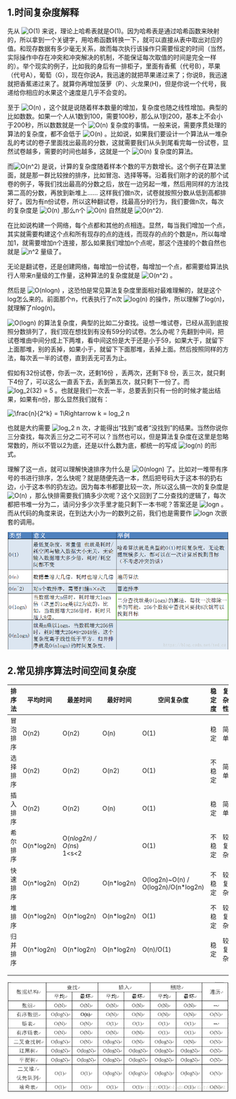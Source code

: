 ## 1.时间复杂度解释

先从 ![O(1)](https://www.zhihu.com/equation?tex=O%281%29) 来说，理论上哈希表就是O(1)。因为哈希表是通过哈希函数来映射的，所以拿到一个关键字，用哈希函数转换一下，就可以直接从表中取出对应的值。和现存数据有多少毫无关系，故而每次执行该操作只需要恒定的时间（当然，实际操作中存在冲突和冲突解决的机制，不能保证每次取值的时间是完全一样的）。举个现实的例子，比如我的身后有一排柜子，里面有香蕉（代号B），苹果（代号A），葡萄（G），现在你说A，我迅速的就把苹果递过来了；你说B，我迅速就把香蕉递过来了。就算你再增加菠萝（P）、火龙果(H)，但是你说一个代号，我递给你相应的水果这个速度是几乎不会变的。

至于 ![O(n)](https://www.zhihu.com/equation?tex=O%28n%29) ，这个就是说随着样本数量的增加，复杂度也随之线性增加。典型的比如数数。如果一个人从1数到100，需要100秒，那么从1到200，基本上不会小于200秒，所以数数就是一个 ![O(n)](https://www.zhihu.com/equation?tex=O%28n%29) 复杂度的事情。一般来说，需要序贯处理的算法的复杂度，都不会低于 ![O(n)](https://www.zhihu.com/equation?tex=O%28n%29) 。比如说，如果我们要设计一个算法从一堆杂乱的考试的卷子里面找出最高的分数，这就需要我们从头到尾看完每一份试卷，显然试卷越多，需要的时间也越多，这就是一个 ![O(n)](https://www.zhihu.com/equation?tex=O%28n%29) 复杂度的算法。

而![O(n^2)](https://www.zhihu.com/equation?tex=O%28n%5E2%29) 是说，计算的复杂度随着样本个数的平方数增长。这个例子在算法里面，就是那一群比较挫的排序，比如冒泡、选择等等。沿着我们刚才的说的那个试卷的例子，等我们找出最高的分数之后，放在一边另起一堆，然后用同样的方法找第二高的分数，再放到新堆上…… 这样我们做n次，试卷就按照分数从低到高都排好了。因为有n份试卷，所以这种翻试卷，找最高分的行为，我们要做n次，每次的复杂度是 ![O(n)](https://www.zhihu.com/equation?tex=O%28n%29) ,那么n个 ![O(n)](https://www.zhihu.com/equation?tex=O%28n%29) 自然就是 ![O(n^2).](https://www.zhihu.com/equation?tex=O%28n%5E2%29.)

在比如说构建一个网络，每个点都和其他的点相连。显然，每当我们增加一个点，其实就需要构建这个点和所有现存的点的连线，而现存的点的个数是n，所以每增加1，就需要增加n个连接，那么如果我们增加n个点呢，那这个连接的个数自然也就是 ![n^2](https://www.zhihu.com/equation?tex=n%5E2) 量级了。

无论是翻试卷，还是创建网络，每增加一份试卷，每增加一个点，都需要给算法执行人带来n量级的工作量，这种算法的复杂度就是 ![O(n^2)](https://www.zhihu.com/equation?tex=O%28n%5E2%29) 。

然后是 ![O(nlogn)](https://www.zhihu.com/equation?tex=O%28nlogn%29) ，这恐怕是常见算法复杂度里面相对最难理解的，就是这个log怎么来的。前面那个n，代表执行了n次 ![log(n)](https://www.zhihu.com/equation?tex=log%28n%29) 的操作，所以理解了log(n)，就理解了nlog(n)。

![O(logn)](https://www.zhihu.com/equation?tex=O%28logn%29) 的算法复杂度，典型的比如二分查找。设想一堆试卷，已经从高到底按照分数排列了，我们现在想找到有没有59分的试卷。怎么办呢？先翻到中间，把试卷堆由中间分成上下两堆，看中间这份是大于还是小于59，如果大于，就留下上面那堆，别的丢掉，如果小于，就留下下面那堆，丢掉上面。然后按照同样的方法，每次丢一半的试卷，直到丢无可丢为止。

假如有32份试卷，你丢一次，还剩16份 ，丢两次，还剩下8 份，丢三次，就只剩下4份了，可以这么一直丢下去，丢到第五次，就只剩下一份了。而 ![log_2(32) = 5](https://www.zhihu.com/equation?tex=log_2%2832%29+%3D+5) 。也就是我们一次丢一半，总要丢到只有一份的时候才能出结果，如果有n份，那么显然我们就有：

![\frac{n}{2^k} = 1\Rightarrow k = log_2 n](https://www.zhihu.com/equation?tex=%5Cfrac%7Bn%7D%7B2%5Ek%7D+%3D+1%5CRightarrow+k+%3D+log_2+n)

也就是大约需要 ![log_2 n](https://www.zhihu.com/equation?tex=log_2+n) 次，才能得出“找到”或者“没找到”的结果。当然你说你三分查找，每次丢三分之二可不可以？当然也可以，但是算法复杂度在这里是忽略常数的，所以不管以2为底，还是以什么数为底，都统一的写成 ![log(n)](https://www.zhihu.com/equation?tex=log%28n%29) 的形式。

理解了这一点，就可以理解快速排序为什么是 ![O(nlogn)](https://www.zhihu.com/equation?tex=O%28nlogn%29) 了。比如对一堆带有序号的书进行排序，怎么快呢？就是随便先选一本，然后把号码大于这本书的扔右边，小于这本书的扔左边。因为每本书都要比较一次，所以这么搞一次的复杂度是 ![O(n)](https://www.zhihu.com/equation?tex=O%28n%29) ，那么快排需要我们搞多少次呢？这个又回到了二分查找的逻辑了，每次都把书堆一分为二，请问分多少次手里才能只剩下一本书呢？答案还是 ![logn](https://www.zhihu.com/equation?tex=logn) 。而从代码的角度来说，在到达大小为一的数列之前，我们也是需要作 ![logn](https://www.zhihu.com/equation?tex=logn) 次嵌套的调用。

![](./pics/20180928135003419.png)

## 2.常见排序算法时间空间复杂度

| 排序法   | 平均时间   | 最差时间                  | 最好时间   | 空间复杂度                           | 稳定度 | 复杂性 |
| -------- | ---------- | ------------------------- | ---------- | ------------------------------------ | ------ | ------ |
| 冒泡排序 | O(n2)      | O(n2)                     | O(n)       | O(1)                                 | 稳定   | 简单   |
| 选择排序 | O(n2)      | O(n2)                     | O(n2)      | O(1)                                 | 不稳定 | 简单   |
| 插入排序 | O(n2)      | O(n2)                     | O(n)       | O(1)                                 | 稳定   | 简单   |
| 希尔排序 | O(n*log2n) | O(n*log2n) / O(n*s) 1<s<2 |            | O(1)                                 | 不稳定 | 较复杂 |
| 快速排序 | O(n*log2n) | O(n2)                     | O(n*log2n) | O(log2n)~O(n)  / O(log2n)/O(n*log2n) | 不稳定 | 较复杂 |
| 堆排序   | O(n*log2n) | O(n*log2n)                | O(n*log2n) | O(1)                                 | 不稳定 | 较复杂 |
| 归并排序 | O(n*log2n) | O(n*log2n)                | O(n*log2n) | O(n)/O(1)                            | 稳定   | 较复杂 |
|          |            |                           |            |                                      |        |        |
|          |            |                           |            |                                      |        |        |
|          |            |                           |            |                                      |        |        |

![](./pics/2018092813475186.png)